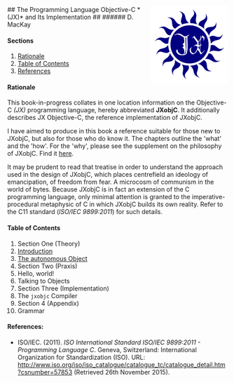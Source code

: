 <img align="right" src="res/minilogo.png">
## The Programming Language Objective-C *(JX)* and Its Implementation  ##
###### D. MacKay

#### Sections
1. [Rationale](#rationale)
2. [Table of Contents](#table-of-contents)
3. [References](#references)

#### Rationale ####
This book-in-progress collates in one location information on the Objective-C
*(JX)* programming language, hereby abbreviated **JXobjC**. It additionally
describes JX Objective-C, the reference implementation of JXobjC. 

I have aimed to produce in this book a reference suitable for those new to
JXobjC, but also for those who do know it. The chapters outline the 'what' and
the 'how'. For the 'why', please see the supplement on the philosophy of JXobjC.
Find it [here](Philsphy.md).

It may be prudent to read that treatise in order to understand the approach used
in the design of JXobjC, which places centrefield an ideology of emancipation,
of freedom from fear. A microcosm of communism in the world of bytes. Because
JXobjC is in fact an extension of the C programming language, only minimal
attention is granted to the imperative-procedural metaphysic of C in which
JXobjC builds its own reality. Refer to the C11 standard (*ISO/IEC 9899:2011*)
for such details.

#### Table of Contents ####
1. Section One (Theory)
  1. [Introduction](Book/one/Intro.md)
  2. [The autonomous Object](Book/one/Object.md)
2. Section Two (Praxis)
  1. Hello, world!
  2. Talking to Objects
3. Section Three (Implementation)
  1. The `jxobjc` Compiler
4. Section 4 (Appendix)
  1. Grammar

#### References: ####
* ISO/IEC. (2011). *ISO International Standard ISO/IEC 9899:2011 - Programming Language C*. Geneva, Switzerland: International Organization for Standardization (ISO). URL: http://www.iso.org/iso/iso_catalogue/catalogue_tc/catalogue_detail.htm?csnumber=57853 (Retrieved 26th November 2015).


